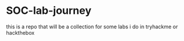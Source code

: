 # SOC-lab-journey
this is a repo that will be a collection for some labs i do in tryhackme or hackthebox
